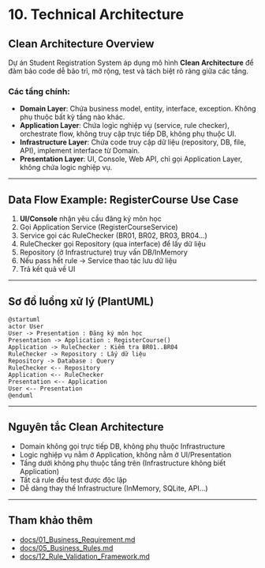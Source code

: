 # 10. Technical Architecture

## Clean Architecture Overview
Dự án Student Registration System áp dụng mô hình **Clean Architecture** để đảm bảo code dễ bảo trì, mở rộng, test và tách biệt rõ ràng giữa các tầng.

### Các tầng chính:
- **Domain Layer**: Chứa business model, entity, interface, exception. Không phụ thuộc bất kỳ tầng nào khác.
- **Application Layer**: Chứa logic nghiệp vụ (service, rule checker), orchestrate flow, không truy cập trực tiếp DB, không phụ thuộc UI.
- **Infrastructure Layer**: Chứa code truy cập dữ liệu (repository, DB, file, API), implement interface từ Domain.
- **Presentation Layer**: UI, Console, Web API, chỉ gọi Application Layer, không chứa logic nghiệp vụ.

---

## Data Flow Example: RegisterCourse Use Case

1. **UI/Console** nhận yêu cầu đăng ký môn học
2. Gọi Application Service (RegisterCourseService)
3. Service gọi các RuleChecker (BR01, BR02, BR03, BR04...)
4. RuleChecker gọi Repository (qua interface) để lấy dữ liệu
5. Repository (ở Infrastructure) truy vấn DB/InMemory
6. Nếu pass hết rule → Service thao tác lưu dữ liệu
7. Trả kết quả về UI

---

## Sơ đồ luồng xử lý (PlantUML)
```plantuml
@startuml
actor User
User -> Presentation : Đăng ký môn học
Presentation -> Application : RegisterCourse()
Application -> RuleChecker : Kiểm tra BR01..BR04
RuleChecker -> Repository : Lấy dữ liệu
Repository -> Database : Query
RuleChecker <-- Repository
Application <-- RuleChecker
Presentation <-- Application
User <-- Presentation
@enduml
```

---

## Nguyên tắc Clean Architecture
- Domain không gọi trực tiếp DB, không phụ thuộc Infrastructure
- Logic nghiệp vụ nằm ở Application, không nằm ở UI/Presentation
- Tầng dưới không phụ thuộc tầng trên (Infrastructure không biết Application)
- Tất cả rule đều test được độc lập
- Dễ dàng thay thế Infrastructure (InMemory, SQLite, API...)

---

## Tham khảo thêm
- [docs/01_Business_Requirement.md](01_Business_Requirement.md)
- [docs/05_Business_Rules.md](05_Business_Rules.md)
- [docs/12_Rule_Validation_Framework.md](12_Rule_Validation_Framework.md) 